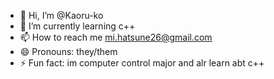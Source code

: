 - 👋 Hi, I’m @Kaoru-ko
- 🌱 I’m currently learning c++
- 📫 How to reach me mi.hatsune26@gmail.com
- 😄 Pronouns: they/them
- ⚡ Fun fact: im computer control major and alr learn abt c++
